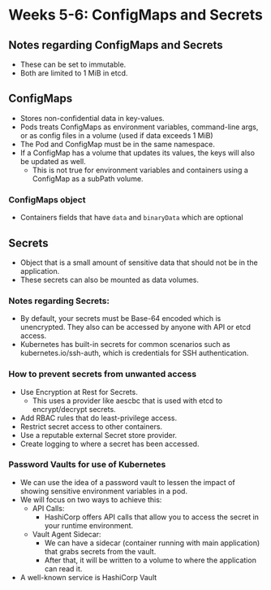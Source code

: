 # Weeks 5-6: **ConfigMaps and Secrets**

## Notes regarding ConfigMaps and Secrets

* These can be set to immutable.
* Both are limited to 1 MiB in etcd.

## ConfigMaps

* Stores non-confidential data in key-values.
* Pods treats ConfigMaps as environment variables, command-line args, or as config files in a volume (used if data exceeds 1 MiB)
* The Pod and ConfigMap must be in the same namespace.
* If a ConfigMap has a volume that updates its values, the keys will also be updated as well.
  * This is not true for environment variables and containers using a ConfigMap as a subPath volume.

### ConfigMaps object

* Containers fields that have ``data`` and ``binaryData`` which are optional

## Secrets

* Object that is a small amount of sensitive data that should not be in the application.
* These secrets can also be mounted as data volumes.

### Notes regarding Secrets:

* By default, your secrets must be Base-64 encoded which is unencrypted. They also can be accessed by anyone with API or etcd access.
* Kubernetes has built-in secrets for common scenarios such as kubernetes.io/ssh-auth, which is credentials for SSH authentication.

### How to prevent secrets from unwanted access

* Use Encryption at Rest for Secrets.
  * This uses a provider like aescbc that is used with etcd to encrypt/decrypt secrets.
* Add RBAC rules that do least-privilege access.
* Restrict secret access to other containers.
* Use a reputable external Secret store provider.
* Create logging to where a secret has been accessed.

### Password Vaults for use of Kubernetes

* We can use the idea of a password vault to lessen the impact of showing sensitive environment variables in a pod.
* We will focus on two ways to achieve this:
  * API Calls:
    * HashiCorp offers API calls that allow you to access the secret in your runtime environment.
  * Vault Agent Sidecar:
    * We can have a sidecar (container running with main application) that grabs secrets from the vault.
    * After that, it will be written to a volume to where the application can read it.
* A well-known service is HashiCorp Vault
